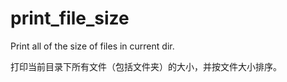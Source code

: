 print_file_size
===============

Print all of the size of files in current dir.

打印当前目录下所有文件（包括文件夹）的大小，并按文件大小排序。
